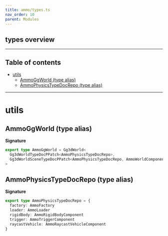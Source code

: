```yaml
---
title: ammo/types.ts
nav_order: 10
parent: Modules
---
```


## types overview

---

<h2 class="text-delta">Table of contents</h2>

- [utils](#utils)
  - [AmmoGgWorld (type alias)](#ammoggworld-type-alias)
  - [AmmoPhysicsTypeDocRepo (type alias)](#ammophysicstypedocrepo-type-alias)

---

# utils

## AmmoGgWorld (type alias)

**Signature**

```ts
export type AmmoGgWorld = Gg3dWorld<
  Gg3dWorldTypeDocPPatch<AmmoPhysicsTypeDocRepo>,
  Gg3dWorldSceneTypeDocPPatch<AmmoPhysicsTypeDocRepo, AmmoWorldComponent>
>
```

## AmmoPhysicsTypeDocRepo (type alias)

**Signature**

```ts
export type AmmoPhysicsTypeDocRepo = {
  factory: AmmoFactory
  loader: AmmoLoader
  rigidBody: AmmoRigidBodyComponent
  trigger: AmmoTriggerComponent
  raycastVehicle: AmmoRaycastVehicleComponent
}
```
